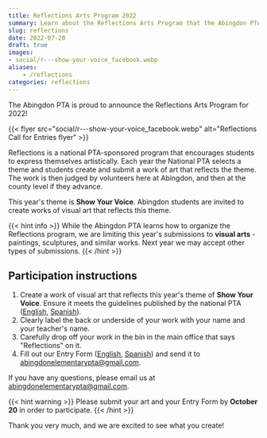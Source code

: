 ```yaml
--- 
title: Reflections Arts Program 2022
summary: Learn about the Reflections Arts Program that the Abingdon PTA is organizing this fall.
slug: reflections
date: 2022-07-20
draft: true
images:
- social/r---show-your-voice_facebook.webp
aliases:
    - /reflections
categories: reflections
---
```


The Abingdon PTA is proud to announce the Reflections Arts Program for 2022!

{{< flyer src="social/r---show-your-voice_facebook.webp" alt="Reflections Call for Entries flyer" >}}

Reflections is a national PTA-sponsored program that encourages students to express themselves artistically. Each year the National PTA selects a theme and students create and submit a work of art that reflects the theme. The work is then judged by volunteers here at Abingdon, and then at the county level if they advance.

This year's theme is **Show Your Voice**. Abingdon students are invited to create works of visual art that reflects this theme.

{{< hint info >}}
While the Abingdon PTA learns how to organize the Reflections program, we are limiting this year's submissions to **visual arts** - paintings, sculptures, and similar works. Next year we may accept other types of submissions.
{{< /hint >}}

## Participation instructions

1. Create a work of visual art that reflects this year's theme of **Show Your Voice**. Ensure it meets the guidelines published by the national PTA ([English](guides/English/visual-arts-category-guidelines_reflections.pdf), [Spanish](guides/Spanish/visual-arts-cat-guidelines_reflections-es.pdf)).
1. Clearly label the back or underside of your work with your name and your teacher's name.
1. Carefully drop off your work in the bin in the main office that says "Reflections" on it.
1. Fill out our Entry Form ([English](forms/fillable-form_local-leader-partial.pdf), [Spanish](forms/fillable-form_local-leader---es-partial.pdf)) and send it to abingdonelementarypta@gmail.com.

If you have any questions, please email us at abingdonelementarypta@gmail.com.

{{< hint warning >}}
Please submit your art and your Entry Form by **October 20** in order to participate.
{{< /hint >}}

Thank you very much, and we are excited to see what you create!
